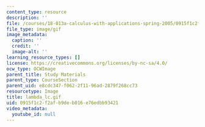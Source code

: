 ```yaml
---
content_type: resource
description: ''
file: /courses/18-013a-calculus-with-applications-spring-2005/0915f1c2f2afb9deb016e76edbb93421_lambda_lc.gif
file_type: image/gif
image_metadata:
  caption: ''
  credit: ''
  image-alt: ''
learning_resource_types: []
license: https://creativecommons.org/licenses/by-nc-sa/4.0/
ocw_type: OCWImage
parent_title: Study Materials
parent_type: CourseSection
parent_uid: e8cdc347-f062-2f11-96ad-2879f268cc73
resourcetype: Image
title: lambda_lc.gif
uid: 0915f1c2-f2af-b9de-b016-e76edbb93421
video_metadata:
  youtube_id: null
---
```

